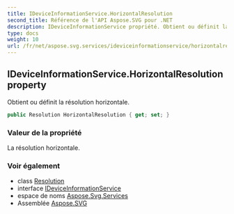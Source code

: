 ```yaml
---
title: IDeviceInformationService.HorizontalResolution
second_title: Référence de l'API Aspose.SVG pour .NET
description: IDeviceInformationService propriété. Obtient ou définit la résolution horizontale.
type: docs
weight: 10
url: /fr/net/aspose.svg.services/ideviceinformationservice/horizontalresolution/
---
```

## IDeviceInformationService.HorizontalResolution property

Obtient ou définit la résolution horizontale.

```csharp
public Resolution HorizontalResolution { get; set; }
```

### Valeur de la propriété

La résolution horizontale.

### Voir également

* class [Resolution](../../../aspose.svg.drawing/resolution/)
* interface [IDeviceInformationService](../)
* espace de noms [Aspose.Svg.Services](../../ideviceinformationservice/)
* Assemblée [Aspose.SVG](../../../)


